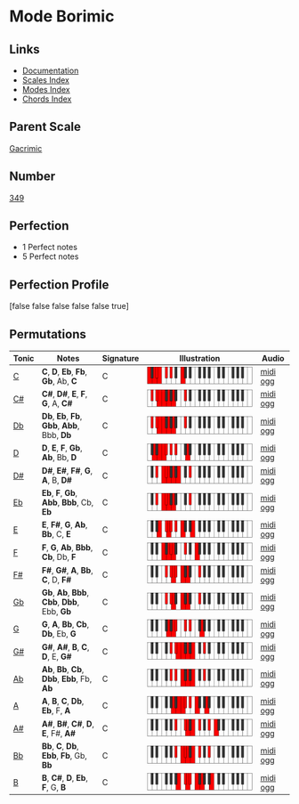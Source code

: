 # Mode Borimic

## Links

- [Documentation](index.md)
- [Scales Index](Scales.md)
- [Modes Index](Modes.md)
- [Chords Index](Chords.md)

## Parent Scale

[Gacrimic](ScaleGacrimic.md)

## Number

[349](https://ianring.com/musictheory/scales/349)

## Perfection

- 1 Perfect notes
- 5 Perfect notes

## Perfection Profile

[false false false false false true]

## Permutations

| Tonic | Notes | Signature | Illustration | Audio |
|-------|-------|-----------|--------------|-------|
| [C](ModeCNaturalBorimic.md) | **C**, **D**, **Eb**, **Fb**, **Gb**, Ab, **C** | C | ![CNaturalBorimic](ModeCNaturalBorimic.png) | [midi](ModeCNaturalBorimic.mid) [ogg](ModeCNaturalBorimic.ogg) |
| [C#](ModeCSharpBorimic.md) | **C#**, **D#**, **E**, **F**, **G**, A, **C#** | C | ![CSharpBorimic](ModeCSharpBorimic.png) | [midi](ModeCSharpBorimic.mid) [ogg](ModeCSharpBorimic.ogg) |
| [Db](ModeDFlatBorimic.md) | **Db**, **Eb**, **Fb**, **Gbb**, **Abb**, Bbb, **Db** | C | ![DFlatBorimic](ModeDFlatBorimic.png) | [midi](ModeDFlatBorimic.mid) [ogg](ModeDFlatBorimic.ogg) |
| [D](ModeDNaturalBorimic.md) | **D**, **E**, **F**, **Gb**, **Ab**, Bb, **D** | C | ![DNaturalBorimic](ModeDNaturalBorimic.png) | [midi](ModeDNaturalBorimic.mid) [ogg](ModeDNaturalBorimic.ogg) |
| [D#](ModeDSharpBorimic.md) | **D#**, **E#**, **F#**, **G**, **A**, B, **D#** | C | ![DSharpBorimic](ModeDSharpBorimic.png) | [midi](ModeDSharpBorimic.mid) [ogg](ModeDSharpBorimic.ogg) |
| [Eb](ModeEFlatBorimic.md) | **Eb**, **F**, **Gb**, **Abb**, **Bbb**, Cb, **Eb** | C | ![EFlatBorimic](ModeEFlatBorimic.png) | [midi](ModeEFlatBorimic.mid) [ogg](ModeEFlatBorimic.ogg) |
| [E](ModeENaturalBorimic.md) | **E**, **F#**, **G**, **Ab**, **Bb**, C, **E** | C | ![ENaturalBorimic](ModeENaturalBorimic.png) | [midi](ModeENaturalBorimic.mid) [ogg](ModeENaturalBorimic.ogg) |
| [F](ModeFNaturalBorimic.md) | **F**, **G**, **Ab**, **Bbb**, **Cb**, Db, **F** | C | ![FNaturalBorimic](ModeFNaturalBorimic.png) | [midi](ModeFNaturalBorimic.mid) [ogg](ModeFNaturalBorimic.ogg) |
| [F#](ModeFSharpBorimic.md) | **F#**, **G#**, **A**, **Bb**, **C**, D, **F#** | C | ![FSharpBorimic](ModeFSharpBorimic.png) | [midi](ModeFSharpBorimic.mid) [ogg](ModeFSharpBorimic.ogg) |
| [Gb](ModeGFlatBorimic.md) | **Gb**, **Ab**, **Bbb**, **Cbb**, **Dbb**, Ebb, **Gb** | C | ![GFlatBorimic](ModeGFlatBorimic.png) | [midi](ModeGFlatBorimic.mid) [ogg](ModeGFlatBorimic.ogg) |
| [G](ModeGNaturalBorimic.md) | **G**, **A**, **Bb**, **Cb**, **Db**, Eb, **G** | C | ![GNaturalBorimic](ModeGNaturalBorimic.png) | [midi](ModeGNaturalBorimic.mid) [ogg](ModeGNaturalBorimic.ogg) |
| [G#](ModeGSharpBorimic.md) | **G#**, **A#**, **B**, **C**, **D**, E, **G#** | C | ![GSharpBorimic](ModeGSharpBorimic.png) | [midi](ModeGSharpBorimic.mid) [ogg](ModeGSharpBorimic.ogg) |
| [Ab](ModeAFlatBorimic.md) | **Ab**, **Bb**, **Cb**, **Dbb**, **Ebb**, Fb, **Ab** | C | ![AFlatBorimic](ModeAFlatBorimic.png) | [midi](ModeAFlatBorimic.mid) [ogg](ModeAFlatBorimic.ogg) |
| [A](ModeANaturalBorimic.md) | **A**, **B**, **C**, **Db**, **Eb**, F, **A** | C | ![ANaturalBorimic](ModeANaturalBorimic.png) | [midi](ModeANaturalBorimic.mid) [ogg](ModeANaturalBorimic.ogg) |
| [A#](ModeASharpBorimic.md) | **A#**, **B#**, **C#**, **D**, **E**, F#, **A#** | C | ![ASharpBorimic](ModeASharpBorimic.png) | [midi](ModeASharpBorimic.mid) [ogg](ModeASharpBorimic.ogg) |
| [Bb](ModeBFlatBorimic.md) | **Bb**, **C**, **Db**, **Ebb**, **Fb**, Gb, **Bb** | C | ![BFlatBorimic](ModeBFlatBorimic.png) | [midi](ModeBFlatBorimic.mid) [ogg](ModeBFlatBorimic.ogg) |
| [B](ModeBNaturalBorimic.md) | **B**, **C#**, **D**, **Eb**, **F**, G, **B** | C | ![BNaturalBorimic](ModeBNaturalBorimic.png) | [midi](ModeBNaturalBorimic.mid) [ogg](ModeBNaturalBorimic.ogg) |
